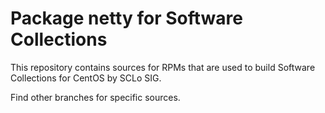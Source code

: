 # Package netty for Software Collections

This repository contains sources for RPMs that are used
to build Software Collections for CentOS by SCLo SIG.

Find other branches for specific sources.
